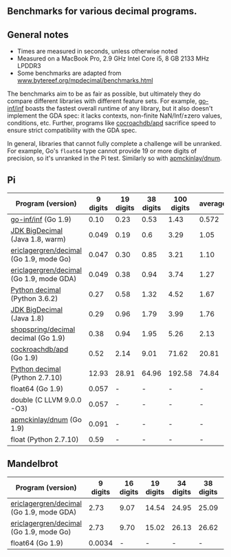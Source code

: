 ## Benchmarks for various decimal programs.

## General notes

- Times are measured in seconds, unless otherwise noted
- Measured on a MacBook Pro, 2.9 GHz Intel Core i5, 8 GB 2133 MHz LPDDR3
- Some benchmarks are adapted from www.bytereef.org/mpdecimal/benchmarks.html

The benchmarks aim to be as fair as possible, but ultimately they do compare
different libraries with different feature sets. For example, [go-inf/inf][8]
boasts the fastest overall runtime of any library, but it also doesn't implement
the GDA spec: it lacks contexts, non-finite NaN/Inf/±zero values, conditions,
etc. Further, programs like [cocroachdb/apd][2] sacrifice speed to ensure strict
compatibility with the GDA spec.

In general, libraries that cannot fully complete a challenge will be unranked.
For example, Go's `float64` type cannot provide 19 or more digits of precision,
so it's unranked in the Pi test. Similarly so with [apmckinlay/dnum][3].

## Pi

|    Program (version)                      | 9 digits | 19 digits | 38 digits | 100 digits | average |
|-------------------------------------------|----------|-----------|-----------|------------|---------|
| [go-inf/inf][8] (Go 1.9)                       | 0.10     | 0.23      | 0.53      | 1.43       | 0.572   |
| [JDK BigDecimal][4] (Java 1.8, warm)           | 0.049    | 0.19      | 0.6       | 3.29       | 1.05    |
| [ericlagergren/decimal][1] (Go 1.9, mode Go)   | 0.047    | 0.30      | 0.85      | 3.21       | 1.10    |
| [ericlagergren/decimal][1] (Go 1.9, mode GDA)  | 0.049    | 0.38      | 0.94      | 3.74       | 1.27    |
| [Python decimal][5] (Python 3.6.2)             | 0.27     | 0.58      | 1.32      | 4.52       | 1.67    |
| [JDK BigDecimal][4] (Java 1.8)                 | 0.29     | 0.96      | 1.79      | 3.99       | 1.76    |
| [shopspring/decimal][7] decimal (Go 1.9)       | 0.38     | 0.94      | 1.95      | 5.26       | 2.13    |
| [cockroachdb/apd][2] (Go 1.9)                  | 0.52     | 2.14      | 9.01      | 71.62      | 20.81   |
| [Python decimal][6] (Python 2.7.10)            | 12.93    | 28.91     | 64.96     | 192.58     | 74.84   |
| float64 (Go 1.9)                          | 0.057    | -         | -         | -          | -       |
| double (C LLVM 9.0.0 -O3)                 | 0.057    | -         | -         | -          | -       |
| [apmckinlay/dnum][3] (Go 1.9)                  | 0.091    | -         | -         | -          | -       |
| float (Python 2.7.10)                     | 0.59     | -         | -         | -          | -       |

## Mandelbrot

|    Program (version)                      | 9 digits | 16 digits | 19 digits | 34 digits | 38 digits | average |
|-------------------------------------------|----------|-----------|-----------|-----------|-----------|---------|
| [ericlagergren/decimal][1] (Go 1.9, mode GDA)  | 2.73     | 9.07      | 14.54     | 24.95     | 25.09     | 15.27   |
| [ericlagergren/decimal][1] (Go 1.9, mode Go)   | 2.73     | 9.70      | 15.02     | 26.13     | 26.62     | 16.04   |
| float64 (Go 1.9)                          | 0.0034   | -         | -         | -         | -         | -       |

[1]: https://github.com/ericlagergren/decimal
[2]: https://github.com/cockroachdb/apd
[3]: https://github.com/apmckinlay/gsuneido/util/dnum
[4]: https://docs.oracle.com/javase/8/docs/api/java/math/BigDecimal.html
[5]: https://docs.python.org/3.6/library/decimal.html
[6]: https://docs.python.org/2/library/decimal.html
[7]: https://github.com/shopspring/decimal
[8]: https://github.com/go-inf/inf

